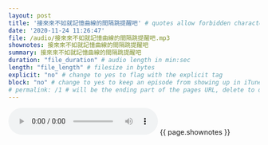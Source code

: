 ```yaml
---
layout: post
title: '接來來不如就記憶曲線的間隔跳提醒吧' # quotes allow forbidden characters like the colon
date: '2020-11-24 11:26:47'
file: /audio/接來來不如就記憶曲線的間隔跳提醒吧.mp3
shownotes: 接來來不如就記憶曲線的間隔跳提醒吧
summary: 接來來不如就記憶曲線的間隔跳提醒吧
duration: "file_duration" # audio length in min:sec
length: "file_length" # filesize in bytes
explicit: "no" # change to yes to flag with the explicit tag
block: "no" # change to yes to keep an episode from showing up in iTunes
# permalink: /1 # will be the ending part of the pages URL, delete to default to the title
---
```


<audio controls>
<source src="{{site.url}}{{site.baseurl}}{{ page.file }}" type="audio/x-mp3">
Your browser does not support the audio element.
</audio>
{{ page.shownotes }}
